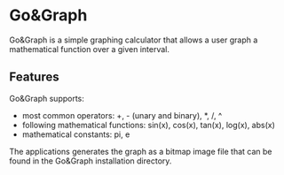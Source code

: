 # Go&Graph
Go&Graph is a simple graphing calculator that allows a user graph a mathematical function over a given interval.

## Features
Go&Graph supports:
* most common operators: +, - (unary and binary), *, /, ^
* following mathematical functions: sin(x), cos(x), tan(x), log(x), abs(x)
* mathematical constants: pi, e

The applications generates the graph as a bitmap image file that can be found in the Go&Graph installation directory.
